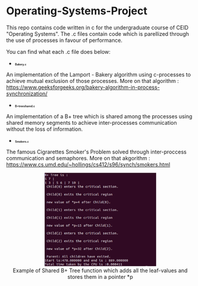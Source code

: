 # Operating-Systems-Project

This repo contains code written in c for the undergraduate course of CEID "Operating Systems".
The .c files contain code which is parellized through the use of processes in favour of performance.

You can find what each .c file does below:

* <h2 style ="font-size: 0.5em">Bakery.c</h2>
An implementation of the Lamport - Bakery algorithm using c-processes to achieve mutual exclusion of those processes.
More on that algorithm : https://www.geeksforgeeks.org/bakery-algorithm-in-process-synchronization/

* <h2 style ="font-size: 0.5em">B+treeshared.c</h2>
An implementation of a B+ tree which is shared among the processes using shared memory segments to achieve inter-processes communication without the loss of information.

* <h2 style ="font-size: 0.5em">Smokers.c</h2>
The famous Cigrarettes Smoker's Problem solved through inter-proccess communication and semaphores.
More on that akgorithm : https://www.cs.umd.edu/~hollings/cs412/s96/synch/smokers.html

<p align="center">
<a>
  <img src="https://github.com/CaptainAlready/Operating-Systems-Project/blob/main/exampleB%2BTreeShared.png" width="300" height="250">
</a> 
  <br>
  Example of Shared B+ Tree function
  which adds all the leaf-values and
  stores them in a pointer *p
  </p> 


